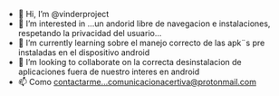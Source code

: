 - 👋 Hi, I’m @vinderproject
- 👀 I’m interested in ...un andorid libre de  navegacion e instalaciones, respetando la privacidad del usuario...
- 🌱 I’m currently learning sobre el manejo correcto de las apk¨s pre instaladas en el dispositivo android
- 💞️ I’m looking to collaborate on la correcta desinstalacion de aplicaciones fuera de nuestro interes en android
- 📫 Como contactarme...comunicacionacertiva@protonmail.com

<!---
vinderproject/vinderproject is a ✨ special ✨ repository because its `README.md` (this file) appears on your GitHub profile.
You can click the Preview link to take a look at your changes.
--->
